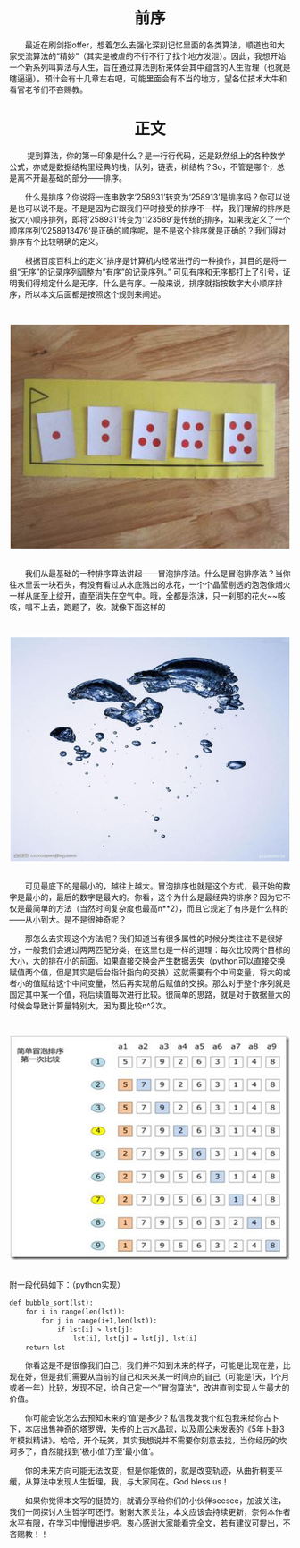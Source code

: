 # <center>前序 

&emsp;&emsp;最近在刷剑指offer，想着怎么去强化深刻记忆里面的各类算法，顺道也和大家交流算法的“精妙”（其实是被虐的不行不行了找个地方发泄）。因此，我想开始一个新系列叫算法与人生，旨在通过算法剖析来体会其中蕴含的人生哲理（也就是瞎逼逼）。预计会有十几章左右吧，可能里面会有不当的地方，望各位技术大牛和看官老爷们不吝赐教。 

# <center>正文
&emsp;&emsp; 提到算法，你的第一印象是什么？是一行行代码，还是跃然纸上的各种数学公式，亦或是数据结构里经典的栈，队列，链表，树结构？So，不管是哪个，总是离不开最基础的部分——排序。

&emsp;&emsp;什么是排序？你说将一连串数字‘258931’转变为‘258913’是排序吗？你可以说是也可以说不是。不是是因为它跟我们平时接受的排序不一样，我们理解的排序是按大小顺序排列，即将‘258931’转变为‘123589’是传统的排序，如果我定义了一个顺序序列’0258913476‘是正确的顺序呢，是不是这个排序就是正确的？我们得对排序有个比较明确的定义。

&emsp;&emsp;根据百度百科上的定义“排序是计算机内经常进行的一种操作，其目的是将一组“无序”的记录序列调整为“有序”的记录序列。” 可见有序和无序都打上了引号，证明我们得规定什么是无序，什么是有序。一般来说，排序就指按数字大小顺序排序，所以本文后面都是按照这个规则来阐述。


&nbsp;<div align=center><img width = '500' height ='400' src =../../data/algorithm/timgx.jpg/></div>

<br/>&emsp;&emsp;我们从最基础的一种排序算法讲起——冒泡排序法。什么是冒泡排序法？当你往水里丢一块石头，有没有看过从水底溅出的水花，一个个晶莹剔透的泡泡像烟火一样从底至上绽开，直至消失在空气中。哦，全都是泡沫，只一刹那的花火~~咳咳，唱不上去，跑题了，收。就像下面这样的

&nbsp;<div align=center><img width = '500' height ='400' src =../../data/algorithm/maopao.jpg/></div>

<br/>&emsp;&emsp;可见最底下的是最小的，越往上越大。冒泡排序也就是这个方式，最开始的数字是最小的，最后的数字是最大的。你看，这个为什么是最经典的排序？因为它不仅是最简单的方法（当然时间复杂度也最高n**2），而且它规定了有序是什么样的——从小到大。是不是很神奇呢？

&emsp;&emsp;那怎么去实现这个方法呢？我们知道当有很多属性的时候分类往往不是很好分，一般我们会通过两两匹配分类，在这里也是一样的道理：每次比较两个目标的大小，大的排在小的前面。如果直接交换会产生数据丢失（python可以直接交换赋值两个值，但是其实是后台指针指向的交换）这就需要有个中间变量，将大的或者小的值赋给这个中间变量，然后再实现前后赋值的交换。那么对于整个序列就是固定其中某一个值，将后续值每次进行比较。很简单的思路，就是对于数据量大的时候会导致计算量特别大，因为要比较n^2次。

&nbsp;<div align=center><img width = '500' height ='400' src =../../data/algorithm/timg1.jpg/></div>

<br/>附一段代码如下：（python实现）

```
def bubble_sort(lst):
    for i in range(len(lst)):
        for j in range(i+1,len(lst)):
            if lst[i] > lst[j]:
                lst[i], lst[j] = lst[j], lst[i]
    return lst
```

&emsp;&emsp;你看这是不是很像我们自己，我们并不知到未来的样子，可能是比现在差，比现在好，但是我们需要从当前的自己和未来某一时间点的自己（可能是1天，1个月或者一年）比较，发现不足，给自己定一个”冒泡算法“，改进直到实现人生最大的价值。

&emsp;&emsp;你可能会说怎么去预知未来的‘值’是多少？私信我发我个红包我来给你占卜下，本店出售神奇的塔罗牌，失传的上古水晶球，以及周公未发表的《5年卜卦3年模拟精讲》。哈哈，开个玩笑，其实我想说并不需要你刻意去找，当你经历的坎坷多了，自然能找到‘极小值’乃至’最小值‘。

&emsp;&emsp;你的未来方向可能无法改变，但是你能做的，就是改变轨迹，从曲折稍变平缓，从算法中发现人生哲理，我，与大家同在。God bless us！

&emsp;&emsp;如果你觉得本文写的挺赞的，就请分享给你们的小伙伴seesee，加波关注，我们一同探讨人生哲学可还行。谢谢大家关注，本文应该会持续更新，奈何本作者水平有限，在学习中慢慢进步吧。衷心感谢大家能看完全文，若有建议可提出，不吝赐教！！